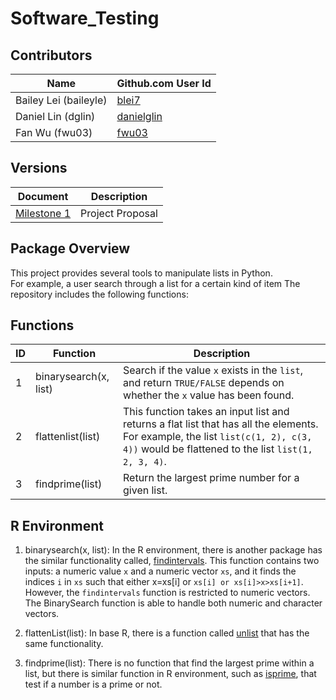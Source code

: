 # Software_Testing

## Contributors

|Name|Github.com User Id|
|--|--|
|Bailey Lei (baileyle)|[blei7](https://github.com/blei7)|
|Daniel Lin (dglin)|[danielglin](https://github.com/danielglin)|
|Fan Wu (fwu03)|[fwu03](https://github.com/fwu03)|

## Versions
| Document | Description |
|-|-|
| [Milestone 1](../master/README.md) | Project Proposal |

## Package Overview

This project provides several tools to manipulate lists in Python.  
For example, a user search through a list for a certain kind of item
The repository includes the following functions:

## Functions

|ID|Function|Description|
|--|--|--|
|1|binarysearch(x, list)|Search if the value `x` exists in the `list`, and return `TRUE/FALSE` depends on whether the `x` value has been found.|
|2|flattenlist(list)|This function takes an input list and returns a flat list that has all the elements.  For example, the list `list(c(1, 2), c(3, 4))` would be flattened to the list `list(1, 2, 3, 4)`.|
|3|findprime(list)| Return the largest prime number for a given list.|

## R Environment

1. binarysearch(x, list): In the R environment, there is another package has the similar functionality called, [findintervals](https://www.rdocumentation.org/packages/pracma/versions/1.9.9/topics/findintervals). This function contains two inputs: a numeric value `x` and a numeric vector `xs`, and it finds the indices `i` in `xs` such that either x=xs[i] or `xs[i] or xs[i]>x>xs[i+1]`. However, the `findintervals` function is restricted to numeric vectors. The BinarySearch function is able to handle both numeric and character vectors.
2. flattenList(list): In base R, there is a function called [unlist](https://stat.ethz.ch/R-manual/R-devel/library/base/html/unlist.html) that has the same functionality.

3. findprime(list): There is no function that find the largest prime within a list, but there is similar function in R environment, such as [isprime](https://www.rdocumentation.org/packages/gmp/versions/0.5-13.2/topics/isprime), that test if a number is a prime or not.
